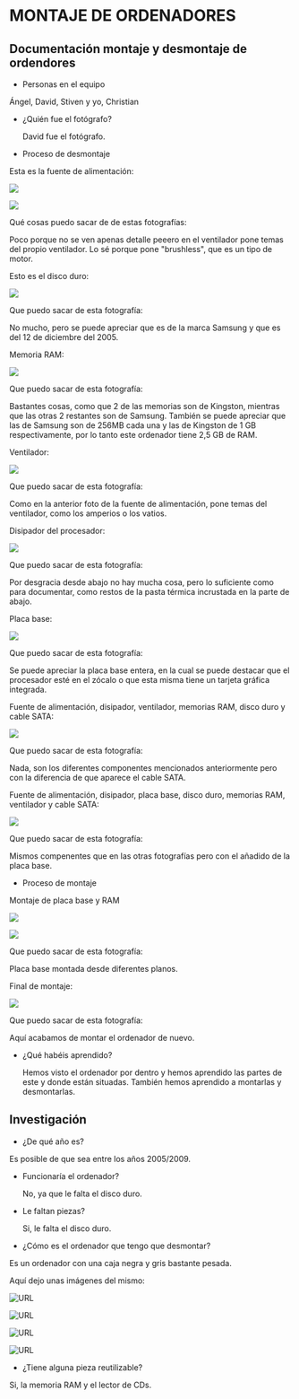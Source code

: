 
#                                             MONTAJE DE ORDENADORES



## Documentación montaje y desmontaje de ordendores

- Personas en el equipo

 Ángel, David, Stiven y yo, Christian
 
 - ¿Quién fue el fotógrafo?

   David fue el fotógrafo.
  
  
 - Proceso de desmontaje 

Esta es la fuente de alimentación:


![](https://github.com/DavidMenCam/1er-trimestre/blob/main/IMG_20210929_120321.jpg)

![](https://github.com/DavidMenCam/1er-trimestre/blob/main/IMG_20210929_120333.jpg)

Qué cosas puedo sacar de de estas fotografías:

Poco porque no se ven apenas detalle peeero en el ventilador pone temas del propio ventilador. Lo sé porque pone "brushless", que es un tipo de motor. 



Esto es el disco duro:

![](https://github.com/DavidMenCam/1er-trimestre/blob/main/IMG_20210929_121620.jpg)

Que puedo sacar de esta fotografía:

No mucho, pero se puede apreciar que es de la marca Samsung y que es del 12 de diciembre del 2005.



Memoria RAM:

![](https://github.com/DavidMenCam/1er-trimestre/blob/main/IMG_20210929_121805.jpg)

Que puedo sacar de esta fotografía:

Bastantes cosas, como que 2 de las memorias son de Kingston, mientras que las otras 2 restantes son de Samsung. También se puede apreciar que las de Samsung son de 256MB cada una y las de Kingston de 1 GB respectivamente, por lo tanto este ordenador tiene 2,5 GB de RAM.



Ventilador:

![](https://github.com/DavidMenCam/1er-trimestre/blob/main/IMG_20210929_122850.jpg)

Que puedo sacar de esta fotografía:

Como en la anterior foto de la fuente de alimentación, pone temas del ventilador, como los amperios o los vatios.



Disipador del procesador:

![](https://github.com/DavidMenCam/1er-trimestre/blob/main/IMG_20210929_123126.jpg)

Que puedo sacar de esta fotografía:

Por desgracia desde abajo no hay mucha cosa, pero lo suficiente como para documentar, como restos de la pasta térmica incrustada en la parte de abajo.



Placa base:

![](https://github.com/DavidMenCam/1er-trimestre/blob/main/IMG_20210929_123455.jpg)

Que puedo sacar de esta fotografía:

Se puede apreciar la placa base entera, en la cual se puede destacar que el procesador esté en el zócalo o que esta misma tiene un tarjeta gráfica integrada.



Fuente de alimentación, disipador, ventilador, memorias RAM, disco duro y cable SATA:

![](https://github.com/DavidMenCam/1er-trimestre/blob/main/IMG_20210929_123506.jpg)

Que puedo sacar de esta fotografía:

Nada, son los diferentes componentes mencionados anteriormente pero con la diferencia de que aparece el cable SATA.



Fuente de alimentación, disipador, placa base, disco duro, memorias RAM, ventilador y cable SATA:

![](https://github.com/DavidMenCam/1er-trimestre/blob/main/IMG_20210929_124718_1.jpg)
 
 Que puedo sacar de esta fotografía:
 
 Mismos compenentes que en las otras fotografías pero con el añadido de la placa base.
 
 
 - Proceso de montaje

Montaje de placa base y RAM

![](https://github.com/DavidMenCam/1er-trimestre/blob/main/IMG_20210929_130223.jpg)


![](https://github.com/DavidMenCam/1er-trimestre/blob/main/IMG_20210929_115135.jpg)

Que puedo sacar de esta fotografía:

Placa base montada desde diferentes planos.



Final de montaje:

![](https://github.com/Tabrih/1er-Trimestre/blob/main/Partes%20de%20un%20Ordenador/IMG_20210929_115041.jpg)

Que puedo sacar de esta fotografía:

Aquí acabamos de montar el ordenador de nuevo.

 - ¿Qué habéis aprendido? 

   Hemos visto el ordenador por dentro y hemos aprendido las partes de este y donde están situadas. También hemos aprendido a montarlas y desmontarlas.











































## Investigación

- ¿De qué año es?

 Es posible de que sea entre los años 2005/2009. 

- Funcionaría el ordenador?

  No, ya que le falta el disco duro.
  
 - Le faltan piezas? 

   Si, le falta el disco duro.

- ¿Cómo es el ordenador que tengo que desmontar?

 Es un ordenador con una caja negra y gris bastante pesada.
 
 Aquí dejo unas imágenes del mismo:

![URL](https://github.com/DavidMenCam/1er-trimestre/blob/main/IMG_20210929_114820.jpg)

![URL](https://github.com/DavidMenCam/1er-trimestre/blob/main/IMG_20210929_114922.jpg)

![URL](https://github.com/DavidMenCam/1er-trimestre/blob/main/IMG_20210929_114925.jpg)

![URL](https://github.com/DavidMenCam/1er-trimestre/blob/main/IMG_20210929_115323.jpg)


- ¿Tiene alguna pieza reutilizable?

 Si, la memoria RAM y el lector de CDs.




